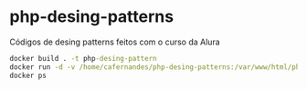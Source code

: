 # php-desing-patterns
Códigos de desing patterns feitos com o curso da Alura


```cmd
docker build . -t php-desing-pattern
docker run -d -v /home/cafernandes/php-desing-patterns:/var/www/html/php-desing-patterns -p 8080:80 php-desing-pattern
docker ps
```
